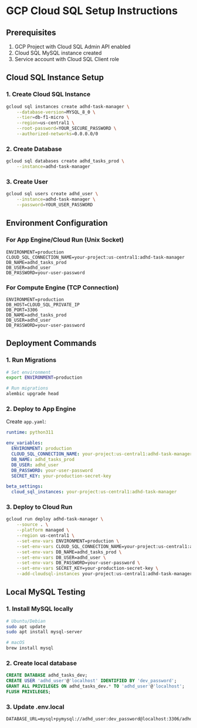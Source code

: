 # GCP Cloud SQL Setup Instructions

## Prerequisites
1. GCP Project with Cloud SQL Admin API enabled
2. Cloud SQL MySQL instance created
3. Service account with Cloud SQL Client role

## Cloud SQL Instance Setup

### 1. Create Cloud SQL Instance
```bash
gcloud sql instances create adhd-task-manager \
    --database-version=MYSQL_8_0 \
    --tier=db-f1-micro \
    --region=us-central1 \
    --root-password=YOUR_SECURE_PASSWORD \
    --authorized-networks=0.0.0.0/0
```

### 2. Create Database
```bash
gcloud sql databases create adhd_tasks_prod \
    --instance=adhd-task-manager
```

### 3. Create User
```bash
gcloud sql users create adhd_user \
    --instance=adhd-task-manager \
    --password=YOUR_USER_PASSWORD
```

## Environment Configuration

### For App Engine/Cloud Run (Unix Socket)
```env
ENVIRONMENT=production
CLOUD_SQL_CONNECTION_NAME=your-project:us-central1:adhd-task-manager
DB_NAME=adhd_tasks_prod
DB_USER=adhd_user
DB_PASSWORD=your-user-password
```

### For Compute Engine (TCP Connection)
```env
ENVIRONMENT=production
DB_HOST=CLOUD_SQL_PRIVATE_IP
DB_PORT=3306
DB_NAME=adhd_tasks_prod
DB_USER=adhd_user
DB_PASSWORD=your-user-password
```

## Deployment Commands

### 1. Run Migrations
```bash
# Set environment
export ENVIRONMENT=production

# Run migrations
alembic upgrade head
```

### 2. Deploy to App Engine
Create `app.yaml`:
```yaml
runtime: python311

env_variables:
  ENVIRONMENT: production
  CLOUD_SQL_CONNECTION_NAME: your-project:us-central1:adhd-task-manager
  DB_NAME: adhd_tasks_prod
  DB_USER: adhd_user
  DB_PASSWORD: your-user-password
  SECRET_KEY: your-production-secret-key

beta_settings:
  cloud_sql_instances: your-project:us-central1:adhd-task-manager
```

### 3. Deploy to Cloud Run
```bash
gcloud run deploy adhd-task-manager \
    --source . \
    --platform managed \
    --region us-central1 \
    --set-env-vars ENVIRONMENT=production \
    --set-env-vars CLOUD_SQL_CONNECTION_NAME=your-project:us-central1:adhd-task-manager \
    --set-env-vars DB_NAME=adhd_tasks_prod \
    --set-env-vars DB_USER=adhd_user \
    --set-env-vars DB_PASSWORD=your-user-password \
    --set-env-vars SECRET_KEY=your-production-secret-key \
    --add-cloudsql-instances your-project:us-central1:adhd-task-manager
```

## Local MySQL Testing

### 1. Install MySQL locally
```bash
# Ubuntu/Debian
sudo apt update
sudo apt install mysql-server

# macOS
brew install mysql
```

### 2. Create local database
```sql
CREATE DATABASE adhd_tasks_dev;
CREATE USER 'adhd_user'@'localhost' IDENTIFIED BY 'dev_password';
GRANT ALL PRIVILEGES ON adhd_tasks_dev.* TO 'adhd_user'@'localhost';
FLUSH PRIVILEGES;
```

### 3. Update .env.local
```env
DATABASE_URL=mysql+pymysql://adhd_user:dev_password@localhost:3306/adhd_tasks_dev
```
